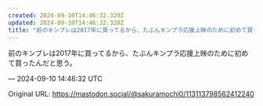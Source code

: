 ```yaml
---
created: 2024-09-10T14:46:32.320Z
updated: 2024-09-10T14:46:32.320Z
title: "前のキンブレは2017年に買ってるから、たぶんキンプラ応援上映のために初めて買っ[...]"
---
```


<p>前のキンブレは2017年に買ってるから、たぶんキンプラ応援上映のために初めて買ったんだと思う。</p>

&mdash; 2024-09-10 14:46:32 UTC

Original URL: https://mastodon.social/@sakuramochi0/113113798562412240
